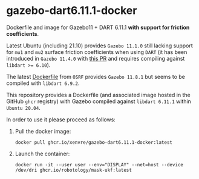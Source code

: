 # gazebo-dart6.11.1-docker

Dockerfile and image for Gazebo11 + DART 6.11.1 **with support for friction coefficients**.

Latest Ubuntu (including 21.10) provides `Gazebo 11.1.0` still lacking support for `mu1` and `mu2` surface friction coefficients  when using `DART` (it has been introduced in `Gazebo 11.4.0` with [this PR](https://github.com/osrf/gazebo/pull/2781) and requires compiling against `libdart >= 6.10`). 

The latest [Dockerfile](https://github.com/osrf/docker_images/blob/1b0072a315610a6e009bcf09343d79255933cbb2/gazebo/11/ubuntu/focal/gzserver11/Dockerfile) from `OSRF` provides `Gazebo 11.8.1` but seems to be compiled with `libdart 6.9.2`. 

This repository provides a Dockerfile (and associated image hosted in the GitHub `ghcr` registry) with Gazebo compiled against `libdart 6.11.1` within `Ubuntu 20.04`.

In order to use it please proceed as follows:

1. Pull the docker image:
    ```console
    docker pull ghcr.io/xenvre/gazebo-dart6.11.1-docker:latest
    ```
1. Launch the container:
    ```console
    docker run -it --user user --env="DISPLAY" --net=host --device /dev/dri ghcr.io/robotology/mask-ukf:latest
    ```
